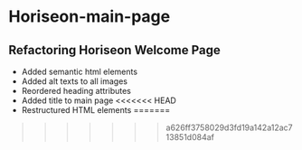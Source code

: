 # Horiseon-main-page

## Refactoring Horiseon Welcome Page

- Added semantic html elements
- Added alt texts to all images
- Reordered heading attributes
- Added title to main page
<<<<<<< HEAD
- Restructured HTML elements
=======
>>>>>>> a626ff3758029d3fd19a142a12ac713851d084af
